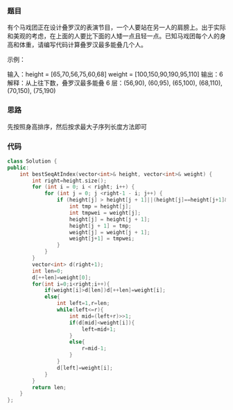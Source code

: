 ### 题目
有个马戏团正在设计叠罗汉的表演节目，一个人要站在另一人的肩膀上。出于实际和美观的考虑，在上面的人要比下面的人矮一点且轻一点。已知马戏团每个人的身高和体重，请编写代码计算叠罗汉最多能叠几个人。

示例：

输入：height = [65,70,56,75,60,68] weight = [100,150,90,190,95,110]
输出：6
解释：从上往下数，叠罗汉最多能叠 6 层：(56,90), (60,95), (65,100), (68,110), (70,150), (75,190)


### 思路
先按照身高排序，然后按求最大子序列长度方法即可

### 代码
~~~ c++
class Solution {
public:
    int bestSeqAtIndex(vector<int>& height, vector<int>& weight) {
        int right=height.size();
        for (int i = 0; i < right; i++) {
            for (int j = 0; j <right-1 - i; j++) {
                if (height[j] > height[j + 1]||(height[j]==height[j+1]&&weight[j]<weight[j+1])) {       //冒泡排序 数据大耗费时间长无法通过。
                    int tmp = height[j];
                    int tmpwei = weight[j];
                    height[j] = height[j + 1];
                    height[j + 1] = tmp;
                    weight[j] = weight[j + 1];
                    weight[j+1] = tmpwei;
                }
            }
        }
        vector<int> d(right+1); 
        int len=0;
        d[++len]=weight[0];
        for(int i=0;i<right;i++){
            if(weight[i]>d[len])d[++len]=weight[i];
            else{
                int left=1,r=len;
                while(left<=r){
                    int mid=(left+r)>>1;
                    if(d[mid]<weight[i]){
                        left=mid+1;
                    }
                    else{
                        r=mid-1;
                    }
                }
                d[left]=weight[i];
            }
        }
        return len;
    }
};
~~~
